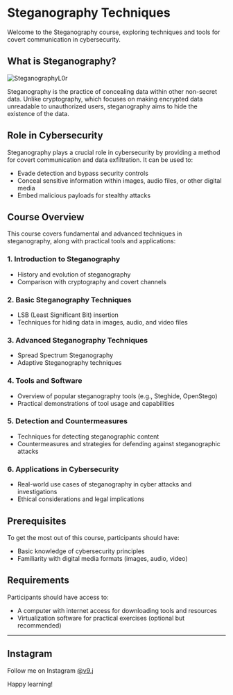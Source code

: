# Steganography Techniques

Welcome to the Steganography course, exploring techniques and tools for covert communication in cybersecurity.

## What is Steganography?
![SteganographyL0r](https://github.com/rootL0r/Steganography/assets/157466888/a6106e5a-4030-4db1-8d0d-45f0f94564ef)

Steganography is the practice of concealing data within other non-secret data. Unlike cryptography, which focuses on making encrypted data unreadable to unauthorized users, steganography aims to hide the existence of the data.

## Role in Cybersecurity

Steganography plays a crucial role in cybersecurity by providing a method for covert communication and data exfiltration. It can be used to:

- Evade detection and bypass security controls
- Conceal sensitive information within images, audio files, or other digital media
- Embed malicious payloads for stealthy attacks

## Course Overview

This course covers fundamental and advanced techniques in steganography, along with practical tools and applications:

### 1. Introduction to Steganography
- History and evolution of steganography
- Comparison with cryptography and covert channels

### 2. Basic Steganography Techniques
- LSB (Least Significant Bit) insertion
- Techniques for hiding data in images, audio, and video files

### 3. Advanced Steganography Techniques
- Spread Spectrum Steganography
- Adaptive Steganography techniques

### 4. Tools and Software
- Overview of popular steganography tools (e.g., Steghide, OpenStego)
- Practical demonstrations of tool usage and capabilities

### 5. Detection and Countermeasures
- Techniques for detecting steganographic content
- Countermeasures and strategies for defending against steganographic attacks

### 6. Applications in Cybersecurity
- Real-world use cases of steganography in cyber attacks and investigations
- Ethical considerations and legal implications

## Prerequisites

To get the most out of this course, participants should have:
- Basic knowledge of cybersecurity principles
- Familiarity with digital media formats (images, audio, video)

## Requirements

Participants should have access to:
- A computer with internet access for downloading tools and resources
- Virtualization software for practical exercises (optional but recommended)

---
## Instagram
Follow me on Instagram [@v9.j](https://instagram.com/v9.j)

Happy learning!
